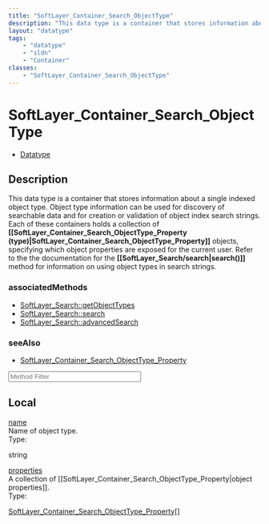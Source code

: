 ```yaml
---
title: "SoftLayer_Container_Search_ObjectType"
description: "This data type is a container that stores information about a single indexed object type.  Object type information can b... "
layout: "datatype"
tags:
    - "datatype"
    - "sldn"
    - "Container"
classes:
    - "SoftLayer_Container_Search_ObjectType"
---
```


# SoftLayer_Container_Search_ObjectType
<div id='service-datatype'>
    <ul id='sldn-reference-tabs'>
        <li id='datatype'> <a href='/reference/datatypes/SoftLayer_Container_Search_ObjectType' >Datatype</a></li>
    </ul>
</div>

## Description 
This data type is a container that stores information about a single indexed object type.  Object type information can be used for discovery of searchable data and for creation or validation of object index search strings.  Each of these containers holds a collection of <b>[[SoftLayer_Container_Search_ObjectType_Property (type)|SoftLayer_Container_Search_ObjectType_Property]]</b> objects, specifying which object properties are exposed for the current user.  Refer to the the documentation for the <b>[[SoftLayer_Search/search|search()]]</b> method for information on using object types in search strings. 


### associatedMethods

*  [SoftLayer_Search::getObjectTypes](/reference/services/SoftLayer_Search/getObjectTypes )
*  [SoftLayer_Search::search](/reference/services/SoftLayer_Search/search )
*  [SoftLayer_Search::advancedSearch](/reference/services/SoftLayer_Search/advancedSearch )



### seeAlso

* [SoftLayer_Container_Search_ObjectType_Property](/reference/datatypes/SoftLayer_Container_Search_ObjectType_Property )




<!-- Service Filer BEGIN -->
<div class="view-filters">
        <div class="clearfix">
            <div class="search-input-box">
                <input placeholder="Method Filter" onkeyup="titleSearch(inputId='prop-input', divId='properties', elementClass='prop-row')" 
                    type="text" id="prop-input" value="" size="30" maxlength="128" class="form-text">
            </div>
        </div>
</div>
<!-- Service Filer END -->

<div id="properties" class="content">
    <div id="localProperties" class="prop-content" >
        <h2>Local</h2>
                <div class='prop-row views-row'>
            <span class='views-field-title'>
                <a href="#name" name=name>name</a>
            </span>
            <div class='views-field-body'>Name of object type.  </div>
            <span class="type-label">Type:</span> 
            <div class='type-content'>
                <p>string</p>
            </div>
        </div>
                <div class='prop-row views-row'>
            <span class='views-field-title'>
                <a href="#properties" name=properties>properties</a>
            </span>
            <div class='views-field-body'>A collection of [[SoftLayer_Container_Search_ObjectType_Property|object properties]].  </div>
            <span class="type-label">Type:</span> 
            <div class='type-content'>
                <p><a href='/reference/datatypes/SoftLayer_Container_Search_ObjectType_Property'>SoftLayer_Container_Search_ObjectType_Property[] </a></p>
            </div>
        </div>
            </div>
    </div>


